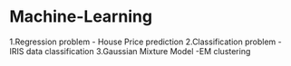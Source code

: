 # Machine-Learning

1.Regression problem - House Price prediction
2.Classification problem -IRIS data classification
3.Gaussian Mixture Model -EM clustering
